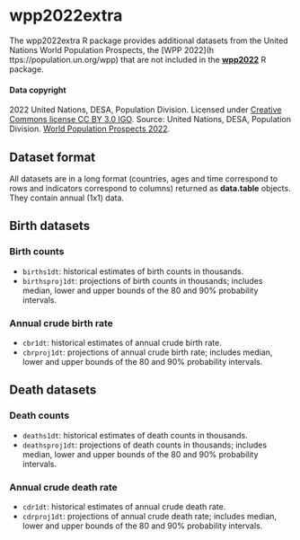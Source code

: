 # wpp2022extra

The wpp2022extra R package provides additional datasets from the United Nations World Population Prospects, the [WPP 2022](h
ttps://population.un.org/wpp) that are not included in the [**wpp2022**](https://github.com/PPgp/wpp2022) R package.

#### Data copyright

2022 United Nations, DESA, Population Division. Licensed under [Creative Commons license CC BY 3.0 IGO](http://creativecommons.org/licenses/by/3.0/igo).
Source: United Nations, DESA, Population Division. [World Population Prospects 2022](http://population.un.org/wpp/).

## Dataset format

All datasets are  in a long format (countries, ages and time correspond to rows and indicators correspond to columns) returned as **data.table** objects. They contain annual (1x1) data. 

## Birth datasets

### Birth counts

* `births1dt`: historical estimates of birth counts in thousands.
* `birthsproj1dt`: projections of birth counts in thousands; includes median, lower and upper bounds of the 80 and 90% probability intervals.

### Annual crude birth rate

* `cbr1dt`: historical estimates of annual crude birth rate.
* `cbrproj1dt`: projections of annual crude birth rate; includes median, lower and upper bounds of the 80 and 90% probability intervals.

## Death datasets

### Death counts

* `deaths1dt`: historical estimates of death counts in thousands.
* `deathsproj1dt`: projections of death counts in thousands; includes median, lower and upper bounds of the 80 and 90% probability intervals.

### Annual crude death rate

* `cdr1dt`: historical estimates of annual crude death rate.
* `cdrproj1dt`: projections of annual crude death rate; includes median, lower and upper bounds of the 80 and 90% probability intervals.


